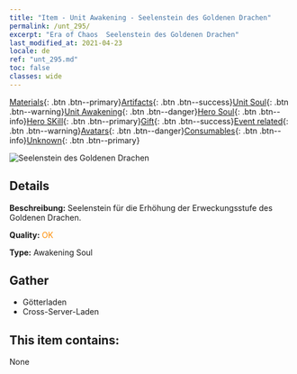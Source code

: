 ```yaml
---
title: "Item - Unit Awakening - Seelenstein des Goldenen Drachen"
permalink: /unt_295/
excerpt: "Era of Chaos  Seelenstein des Goldenen Drachen"
last_modified_at: 2021-04-23
locale: de
ref: "unt_295.md"
toc: false
classes: wide
---
```

 [Materials](/ItemsDE/){: .btn .btn--primary}[Artifacts](/ItemsDE/Artifacts/){: .btn .btn--success}[Unit Soul](/ItemsDE/UnitSoul/){: .btn .btn--warning}[Unit Awakening](/ItemsDE/UnitAwakening/){: .btn .btn--danger}[Hero Soul](/ItemsDE/HeroSoul/){: .btn .btn--info}[Hero SKill](/ItemsDE/HeroSkill/){: .btn .btn--primary}[Gift](/ItemsDE/Gift/){: .btn .btn--success}[Event related](/ItemsDE/Events/){: .btn .btn--warning}[Avatars](/ItemsDE/Avatars/){: .btn .btn--danger}[Consumables](/ItemsDE/Consumables/){: .btn .btn--info}[Unknown](/ItemsDE/Unknown/){: .btn .btn--primary}

 ![Seelenstein des Goldenen Drachen](/images/u/tia_lvlong.jpg)

## Details
 **Beschreibung:** Seelenstein für die Erhöhung der Erweckungsstufe des Goldenen Drachen.

 **Quality:** <span style="color: #FF8C00">OK</span>

 **Type:** Awakening Soul

## Gather

*    Götterladen 
*    Cross-Server-Laden 

## This item contains:

  None

